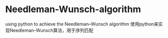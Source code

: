 # Needleman-Wunsch-algorithm
using python to achieve the Needleman–Wunsch algorithm
使用python来实现Needleman–Wunsch算法，用于序列匹配
